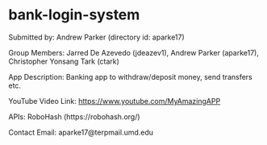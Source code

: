 # bank-login-system

<p>Submitted by: Andrew Parker (directory id: aparke17)</p>
<p>Group Members: Jarred De Azevedo (jdeazev1), Andrew Parker (aparke17), Christopher Yonsang Tark (ctark)</p>
<p>App Description: Banking app to withdraw/deposit money, send transfers etc.</p>
<p>YouTube Video Link: <a href="https://www.youtube.com/MyAmazingAPP">https://www.youtube.com/MyAmazingAPP</a></p>
<p>APIs: RoboHash (https://robohash.org/)</p>
<p>Contact Email:  aparke17@terpmail.umd.edu</p>
